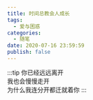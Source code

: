 ```yaml
---
title: 时间总教会人成长
tags:
  - 爱与困惑
categories:
  - 随笔
date: 2020-07-16 23:59:59
publish: false
---
```

:::tip
你已经远远离开  
我也会慢慢走开  
为什么我连分开都迁就着你
:::

<!-- more -->

<meting-js
	auto="https://y.qq.com/n/yqq/playlist/7645218804.html#stat=y_new.profile.create_playlist.click&dirid=1">
</meting-js>